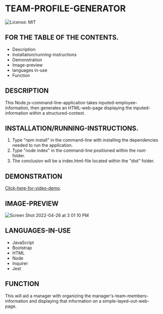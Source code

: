 # TEAM-PROFILE-GENERATOR
![License: MIT](https://img.shields.io/badge/License-MIT-yellow.svg)
## FOR THE TABLE OF THE CONTENTS.
* Description
* Installation/running-instructions
* Demonstration
* Image-preview
* languages in-use
* Function
## DESCRIPTION
This Node.js-command-line-application takes inputed-employee-information, then generates an HTML-web-page displaying the inputed-information within a structured-context.
## INSTALLATION/RUNNING-INSTRUCTIONS.
1. Type "npm install" in the command-line with installing the dependencies needed to run the application.
2. Type "node index" in the command-line positioned within the root-folder.
3. The conclusion will be a index.html-file located within the "dist" folder.
## DEMONSTRATION
[Click-here-for-video-demo](https://drive.google.com/file/d/1iTDmOChJLPZBmYluwolXQYJ131ItpADI/view?usp=sharing).
## IMAGE-PREVIEW
![Screen Shot 2022-04-26 at 3 01 10 PM](https://user-images.githubusercontent.com/94572199/165377600-5fe0afd3-f6e0-4769-adb6-e5eb77bac448.png)
## LANGUAGES-IN-USE
* JavaScript
* Bootstrap
* HTML
* Node
* Inquirer
* Jest
## FUNCTION
This will aid a manager with organizing the manager's-team-members-information and displaying that information on a simple-layed-out-web-page.
